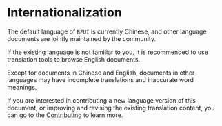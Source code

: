 # Internationalization

The default language of `BFUI` is currently Chinese, and other language documents are jointly maintained by the community.

If the existing language is not familiar to you, it is recommended to use translation tools to browse English documents.

Except for documents in Chinese and English, documents in other languages may have incomplete translations and inaccurate word meanings.

If you are interested in contributing a new language version of this document, or improving and revising the existing translation content, you can go to the [Contributing](./contributing.md) to learn more.
